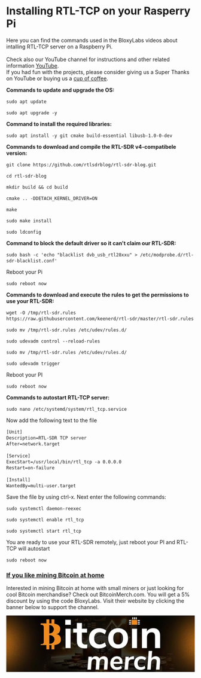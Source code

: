 # Installing RTL-TCP on your Rasperry Pi
Here you can find the commands used in the BloxyLabs videos about intalling RTL-TCP server on a Raspberry Pi.
<br>
<br>
Check also our YouTube channel for instructions and other related information [YouTube](https://www.youtube.com/@bloxylabs "YouTube").
<br>
If you had fun with the projects, please consider giving us a Super Thanks on YouTube or buying us a [cup of coffee](https://www.buymeacoffee.com/bloxylabs "cupofcoffee").

**Commands to update and upgrade the OS:**

```
sudo apt update
```
```
sudo apt upgrade -y
```


**Command to install the required libraries:**

```
sudo apt install -y git cmake build-essential libusb-1.0-0-dev
```

**Commands to download and compile the RTL-SDR v4-compatibele version:**

```
git clone https://github.com/rtlsdrblog/rtl-sdr-blog.git
```
```
cd rtl-sdr-blog
```
```
mkdir build && cd build
```
```
cmake .. -DDETACH_KERNEL_DRIVER=ON
```
```
make
```
```
sudo make install
```
```
sudo ldconfig
```
**Command to block the default driver so it can't claim our RTL-SDR:**

```
sudo bash -c 'echo "blacklist dvb_usb_rtl28xxu" > /etc/modprobe.d/rtl-sdr-blacklist.conf'
```
Reboot your Pi
```
sudo reboot now
```

**Commands to download and execute the rules to get the permissions to use your RTL-SDR:**

```
wget -O /tmp/rtl-sdr.rules https://raw.githubusercontent.com/keenerd/rtl-sdr/master/rtl-sdr.rules
```
```
sudo mv /tmp/rtl-sdr.rules /etc/udev/rules.d/
```
```
sudo udevadm control --reload-rules
```
```
sudo mv /tmp/rtl-sdr.rules /etc/udev/rules.d/
```
```
sudo udevadm trigger
```
Reboot your PI
```
sudo reboot now
```

**Commands to autostart RTL-TCP server:**

```
sudo nano /etc/systemd/system/rtl_tcp.service
```
Now add the following text to the file

```
[Unit]
Description=RTL-SDR TCP server
After=network.target

[Service]
ExecStart=/usr/local/bin/rtl_tcp -a 0.0.0.0
Restart=on-failure

[Install]
WantedBy=multi-user.target
```
Save the file by using ctrl-x. Next enter the following commands:

```
sudo systemctl daemon-reexec
```
```
sudo systemctl enable rtl_tcp
```
```
sudo systemctl start rtl_tcp
```
You are ready to use your RTL-SDR remotely, just reboot your PI and RTL-TCP will autostart
```
sudo reboot now
```
<h3><u>If you like mining Bitcoin at home</u></h3>
Interested in mining Bitcoin at home with small miners or just looking for cool Bitcoin merchandise? Check out BitcoinMerch.com. You will get a 5% discount by using the code BloxyLabs. Visit their website by clicking the banner below to support the channel.

[![Alt text](bitcoinmergebanner.jpg)](https://bitcoinmerch.com?aff=706)
